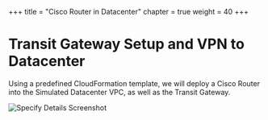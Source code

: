 +++
title = "Cisco Router in Datacenter"
chapter = true
weight = 40
+++

# Transit Gateway Setup and VPN to Datacenter

Using a predefined CloudFormation template, we will deploy a Cisco Router into the Simulated Datacenter VPC, as well as the Transit Gateway.

![Specify Details Screenshot](../images/hybrid-tgw-diagram.png)
